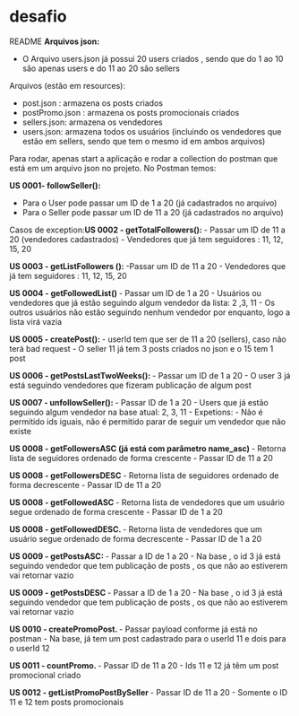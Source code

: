 # desafio

README 
<strong>Arquivos json: </strong>
- O Arquivo users.json já possui 20 users criados , sendo que do 1 ao 10 são apenas users e do 11 ao 20 são sellers 

Arquivos (estão em resources): 
- post.json :  armazena os posts criados
- postPromo.json : armazena os posts promocionais criados
- sellers.json: armazena os vendedores
- users.json: armazena todos os usuários (incluindo os vendedores que estão em sellers, sendo que tem o mesmo id em ambos arquivos)	

Para rodar, apenas start a aplicação e rodar a collection do postman que está em um arquivo json no projeto. 
No Postman temos:

 <strong>US 0001-  followSeller(): </strong> 
- Para o User pode passar um ID de 1 a 20 (já cadastrados no arquivo)
- Para o Seller pode passar um ID de 11 a 20 (já cadastrados no arquivo)
<p>Casos de exception:</p.
- User tentar seguir ele mesmo
- User tentar seguir um user que não é seller
Como está a base():
- User 2 segue o 12 e o 20
- User 3 segue 15 e 11
- User 11 segue 20 
	

 <strong>US 0002 - getTotalFollowers(): </strong>
	- Passar um ID de 11 a 20 (vendedores cadastrados)
	- Vendedores que já tem seguidores : 11, 12, 15, 20


 <strong>US 0003 - getListFollowers (): </strong>
	-Passar um ID de 11 a 20 
	- Vendedores que já tem seguidores : 11, 12, 15, 20

 <strong>US 0004	- getFollowedList()  </strong>
	- Passar um ID de 1 a 20
	- Usuários ou vendedores que já estão seguindo algum vendedor da lista: 2 ,3, 11
	- Os outros usuários não estão seguindo nenhum vendedor por enquanto, logo a lista virá vazia

 <strong>US 0005 - createPost():  </strong>
	- userId tem que ser de 11 a 20 (sellers), caso não terá bad request
	- O seller 11 já tem 3 posts criados no json e o 15 tem 1 post

 <strong>US 0006 - getPostsLastTwoWeeks(): </strong>
	- Passar um ID de 1 a 20
	- O user 3 já está seguindo vendedores que fizeram publicação de algum post

 <strong>US 0007 - unfollowSeller():  </strong>
	- Passar ID de 1 a 20
	- Users que já estão seguindo algum vendedor na base atual: 2, 3, 11
	- Expetions:
		- Não é permitido ids iguais, não é permitido parar de seguir um vendedor que não existe  

 <strong>US 0008 - getFollowersASC (já está com parâmetro name_asc) </strong>
	- Retorna lista de seguidores ordenado de forma crescente
	- Passar ID de 11 a 20 

 <strong>US 0008 - getFollowersDESC  </strong>
	- Retorna lista de seguidores ordenado de forma decrescente
	- Passar ID de 11 a 20 

 <strong>US 0008 - getFollowedASC  </strong>
	- Retorna lista de vendedores que um usuário segue ordenado de forma crescente
	- Passar ID de 1 a 20 

 <strong>US 0008 - getFollowedDESC.  </strong>
	- Retorna lista de vendedores que um usuário segue ordenado de forma decrescente
	- Passar ID de 1 a 20 

 <strong>US 0009 - getPostsASC:   </strong>
	- Passar a ID de 1 a 20 
	- Na base , o id 3 já está seguindo vendedor que tem publicação de posts , os que não ao estiverem vai retornar vazio

 <strong>US 0009 - getPostsDESC  </strong>
	- Passar a ID de 1 a 20 
	- Na base , o id 3 já está seguindo vendedor que tem publicação de posts , os que não ao estiverem vai retornar vazio

 <strong>US 0010 - createPromoPost.  </strong>
	- Passar payload conforme já está no postman
	- Na base, já tem um post cadastrado para o userId 11 e dois para o userId 12

 <strong>US 0011 - countPromo.  </strong>
	- Passar ID de 11 a 20 
	- Ids 11 e 12 já têm um post promocional criado

 <strong>US 0012 - getListPromoPostBySeller  </strong>
	- Passar ID de 11 a 20
	- Somente o ID 11 e 12 tem posts promocionais



